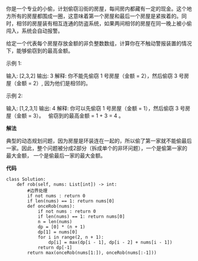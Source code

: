你是一个专业的小偷，计划偷窃沿街的房屋，每间房内都藏有一定的现金。这个地方所有的房屋都围成一圈，这意味着第一个房屋和最后一个房屋是紧挨着的。同时，相邻的房屋装有相互连通的防盗系统，如果两间相邻的房屋在同一晚上被小偷闯入，系统会自动报警。

给定一个代表每个房屋存放金额的非负整数数组，计算你在不触动警报装置的情况下，能够偷窃到的最高金额。

示例 1:

输入: [2,3,2]
输出: 3
解释: 你不能先偷窃 1 号房屋（金额 = 2），然后偷窃 3 号房屋（金额 = 2）, 因为他们是相邻的。

示例 2:

输入: [1,2,3,1]
输出: 4
解释: 你可以先偷窃 1 号房屋（金额 = 1），然后偷窃 3 号房屋（金额 = 3）。
     偷窃到的最高金额 = 1 + 3 = 4 。

**解法**

典型的动态规划问题，因为房屋是环装连在一起的，所以偷了第一家就不能偷最后一家。因此，整个问题被分成2部分（拆成单个的非环问题），一个是偷第一家的最大金额，
一个是偷最后一家的最大金额。

**代码**
``` python3
class Solution:
    def rob(self, nums: List[int]) -> int:
        #边界处理
        if not nums : return 0
        if len(nums) == 1: return nums[0]
        def onceRob(nums):
            if not nums : return 0
            if len(nums) == 1: return nums[0]
            n = len(nums)
            dp = [0] * (n + 1)
            dp[1] = nums[0]
            for i in range(2, n + 1):
                dp[i] = max(dp[i - 1], dp[i - 2] + nums[i - 1])
            return dp[-1]
        return max(onceRob(nums[1:]), onceRob(nums[:-1]))

```
